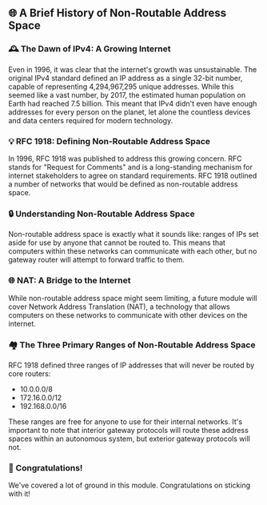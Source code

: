 ## 🌐 A Brief History of Non-Routable Address Space

### 🕰️ The Dawn of IPv4: A Growing Internet

Even in 1996, it was clear that the internet's growth was unsustainable. The original IPv4 standard defined an IP address as a single 32-bit number, capable of representing 4,294,967,295 unique addresses. While this seemed like a vast number, by 2017, the estimated human population on Earth had reached 7.5 billion. This meant that IPv4 didn't even have enough addresses for every person on the planet, let alone the countless devices and data centers required for modern technology.

### 💡 RFC 1918: Defining Non-Routable Address Space

In 1996, RFC 1918 was published to address this growing concern. RFC stands for "Request for Comments" and is a long-standing mechanism for internet stakeholders to agree on standard requirements. RFC 1918 outlined a number of networks that would be defined as non-routable address space.

### 🔒 Understanding Non-Routable Address Space

Non-routable address space is exactly what it sounds like: ranges of IPs set aside for use by anyone that cannot be routed to. This means that computers within these networks can communicate with each other, but no gateway router will attempt to forward traffic to them.

### 🌐 NAT: A Bridge to the Internet

While non-routable address space might seem limiting, a future module will cover Network Address Translation (NAT), a technology that allows computers on these networks to communicate with other devices on the internet.

### 🏘️ The Three Primary Ranges of Non-Routable Address Space

RFC 1918 defined three ranges of IP addresses that will never be routed by core routers:

* 10.0.0.0/8
* 172.16.0.0/12
* 192.168.0.0/16

These ranges are free for anyone to use for their internal networks. It's important to note that interior gateway protocols will route these address spaces within an autonomous system, but exterior gateway protocols will not.

### 🎉 Congratulations!

We've covered a lot of ground in this module. Congratulations on sticking with it!